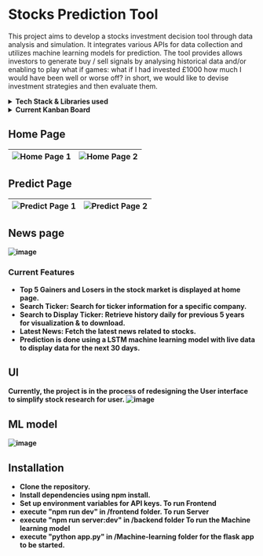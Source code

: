 # Stocks Prediction Tool
This project aims to develop a stocks investment decision tool through data analysis and simulation. It integrates various APIs for data collection and utilizes machine learning models for prediction. The tool provides allows investors to generate buy / sell signals by analysing historical data and/or enabling to play what if games: what if I had invested £1000 how much I would have been well or worse off? in short, we would like to devise investment strategies and then evaluate them.

<details>
<summary> <strong>Tech Stack & Libraries used <strong></summary>
  
## Languages
- <img src="https://upload.wikimedia.org/wikipedia/commons/4/4c/Typescript_logo_2020.svg" alt="TypeScript Logo" width="20" height="20"> TypeScript
- <img src="https://upload.wikimedia.org/wikipedia/commons/c/c3/Python-logo-notext.svg" alt="Python Logo" width="20" height="20"> Python

## **Front End**
- React (Typescript)

## **Back End**
- Node.js (Typescript)

## To Transfer API data from **frontend** to **Machine learning model**
- Flask (Python) was used to receive data from React 

## APIs Used
- [Twelve Data](https://twelvedata.com/)
- [Polygon.io ](https://polygon.io/)
- [financialmodelingprep.com](https://site.financialmodelingprep.com/)

### Visualization Libraries
The project utilizes Recharts and Charts.js libraries for visualizing data, enabling users to interpret trends and patterns effectively.
- [Recharts](https://recharts.org/en-US/)
- [Charts.js](https://www.chartjs.org/)


</details>

<details>

<summary> <strong>Current Kanban Board <strong></summary>

![image](https://github.com/MabroorA/stocks-prediction-app/assets/109113298/6d2c1184-95d6-434d-8cfa-089f16fd315c)


</details>

## Home Page


| ![Home Page 1](https://github.com/MabroorA/stocks-prediction-app/assets/109113298/185930e7-edf1-4a0e-8d57-9d371cc18f2f) | ![Home Page 2](https://github.com/MabroorA/stocks-prediction-app/assets/109113298/5ce85d2c-2939-4ce5-ba76-cff1ad250fe7) |
|---|---|



## Predict Page



| ![Predict Page 1](https://github.com/MabroorA/stocks-prediction-app/assets/109113298/d3c1cac7-623c-4b91-a5e6-dc146bd7b1c8) | ![Predict Page 2](https://github.com/MabroorA/stocks-prediction-app/assets/109113298/e5682472-009c-4844-ae53-e9bb2dfc450b) |
|---|---|


## News page

![image](https://github.com/MabroorA/stocks-prediction-app/assets/109113298/07dc1b66-6e87-46dc-8387-e9ab40bda514)




### Current Features
- Top 5 Gainers and Losers in the stock market is displayed at home page.
- Search Ticker: Search for ticker information for a specific company.
- Search to Display Ticker: Retrieve history daily for previous 5 years for visualization & to download.
- Latest News: Fetch the latest news related to stocks.
- Prediction is done using a LSTM machine learning model with live data to display data for the next 30 days. 
## UI
Currently, the project is in the process of redesigning the User interface to simplify stock research for user.
![image](https://github.com/MabroorA/stocks-prediction-app/assets/109113298/c1dc135c-7f97-483c-aefb-8591031456d6)
## ML model
![image](https://github.com/MabroorA/Stocks-Prediction-App/assets/109113298/24f86da0-dbb7-4a64-b88b-96c11c141e09)


## Installation
- Clone the repository.
- Install dependencies using npm install.
- Set up environment variables for API keys.
To run Frontend  
- execute "npm run dev" in /frontend folder.
To run Server
- execute "npm run server:dev" in /backend folder
To run the Machine learning model  
- execute "python app.py" in /Machine-learning folder for the flask app to be started.


